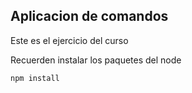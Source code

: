## Aplicacion de comandos 

Este es el ejercicio del curso

Recuerden instalar los paquetes del node 

```
npm install
```
